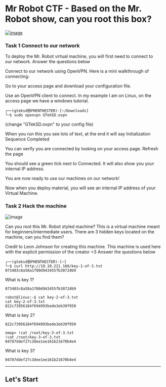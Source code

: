 # Mr Robot CTF - Based on the Mr. Robot show, can you root this box?

[![image](https://github.com/GTekSD/SUASS/assets/55411358/e368defa-d2ce-4917-b6a2-1054956ea8a3)](https://tryhackme.com/room/mrrobot)


### Task 1 Connect to our network

To deploy the Mr. Robot virtual machine, you will first need to connect to our network.
Answer the questions below

Connect to our network using OpenVPN. Here is a mini walkthrough of connecting:

Go to your access page and download your configuration file.

Use an OpenVPN client to connect. In my example I am on Linux, on the access page we have a windows tutorial.
```
┌──(gteksd㉿PHENTHESTER)-[~/Downloads]
└─$ sudo openvpn GTekSD.ovpn
```
(change "GTekSD.ovpn" to your config file)

When you run this you see lots of text, at the end it will say Initialization Sequence Completed

You can verify you are connected by looking on your access page. Refresh the page

You should see a green tick next to Connected. It will also show you your internal IP address.

You are now ready to use our machines on our network!

Now when you deploy material, you will see an internal IP address of your Virtual Machine.


### Task 2 Hack the machine

![image](https://github.com/GTekSD/SUASS/assets/55411358/4195d313-b5b4-4e32-98c4-2962a74f6c1e)


Can you root this Mr. Robot styled machine? This is a virtual machine meant for beginners/intermediate users. There are 3 hidden keys located on the machine, can you find them?

Credit to Leon Johnson for creating this machine. This machine is used here with the explicit permission of the creator <3 
Answer the questions below

```
┌──(gteksd㉿PHENTHESTER)-[~]
└─$ curl http://10.10.221.160/key-1-of-3.txt
073403c8a58a1f80d943455fb30724b9
```

What is key 1?
```
073403c8a58a1f80d943455fb30724b9
```

```
robot@linux:-$ cat key-2-of-3.txt
cat key-2-of-3.txt
822c73956184f694993bede3eb39f959
```
What is key 2?
```
822c73956184f694993bede3eb39f959
```

```
nmap> !cat /root/key-3-of-3.txt
!cat /root/key-3-of-3.txt
04787ddef27c3dee1ee161b21670b4e4
```

What is key 3?
```
04787ddef27c3dee1ee161b21670b4e4
```


   -----------------

## Let's Start
